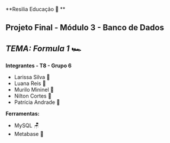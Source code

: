 **Resilia Educação 🦉 **

## Projeto Final - Módulo 3 - Banco de Dados

 ## ***TEMA: Formula 1*** 🏎️

 **Integrantes - T8 - Grupo 6** 
 - Larissa Silva 💛
 - Luana Reis 💛
 - Murilo Mininel 💛
 - Nilton Cortes 💛
 - Patrícia  Andrade 💛
 
 **Ferramentas:** 
 - MySQL 🪑
 - Metabase 🎲


